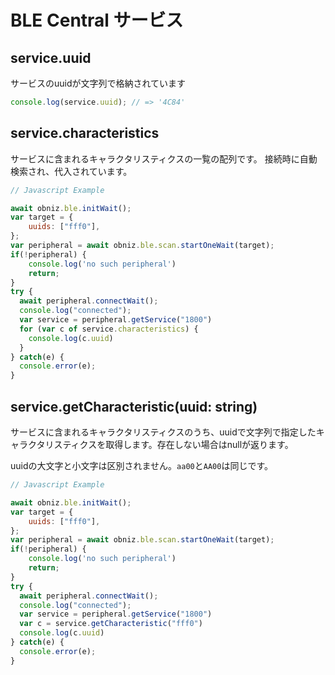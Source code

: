 # BLE Central サービス

## service.uuid

サービスのuuidが文字列で格納されています

```javascript
console.log(service.uuid); // => '4C84'
```
<!--
## service.discoverAllCharacteristics()

サービスに登録されているキャラクタリスティクスを検索します。
キャラクタリスティクスは１つ見つかるごとに`ondiscovercharacteristic`に設定した関数が呼ばれ、すべての検索が完了すると`ondiscovercharacteristicfinished`に設定した関数が呼ばれます。

```Javascript
// Javascript Example
await obniz.ble.initWait();
obniz.ble.scan.onfind = async (peripheral) => {
    console.log(peripheral.localName)
    if (peripheral.localName === 'my peripheral') {
      var connected = await peripheral.connectWait();

      if(connected){
        
          peripheral.ondiscoverservice = function (service) {
            console.log('service UUID:' + service.uuid);

            if (service.uuid === 'my service'){

              service.ondiscovercharacteristic = function (chara) {
                console.log('char:' + chara.uuid);
              }

              service.ondiscovercharacteristicfinished = function () {
                console.log('character discovery finish')
              }

              console.log("will scan characteristics")
              service.discoverAllCharacteristics();
            }
          }
        
          peripheral.ondiscoverservicefinished = function () {
            console.log("service discovery finished")
          }
        
          peripheral.discoverAllServices();
      }else{
          console.log("connection failed");
      }
    }
};

obniz.ble.scan.start();
```

## service.ondiscovercharacteristic = (characteristics) => {}

`discoverAllCharacteristics()`でキャラクタリスティクスが見つかった場合に呼ばれる関数を設定できます。引数にはキャラクタリスティクスのオブジェクトが入ります。

## service.ondiscovercharacteristicfinished = () => {}

`discoverAllCharacteristics()`が完了した際に呼ばれる関数を設定できます。

## \[await] service.discoverAllCharacteristicsWait()

サービスに登録されているキャラクタリスティクスを全て検索し、検索が完了するまで待機します。
見つかったキャラクタリスティクスを配列で返します。

```Javascript
// Javascript Example
await obniz.ble.initWait();
obniz.ble.scan.onfind = async (peripheral) => {
    console.log(peripheral.localName)
    if (peripheral.localName === 'my peripheral') {
      obniz.ble.scan.end();
      var connected = await peripheral.connectWait();

      if(connected){
        
          var services = await peripheral.discoverAllServicesWait();
          for (var service of services) {
            console.log('service UUID: ' + service.uuid)
            if (service.uuid === 'my srevice uuid'){
              var chars = await service.discoverAllCharacteristicsWait();
              for (var char of chars) {
                  console.log('charactor UUID: ' + char.uuid)
              }
            }
          }
      }else{
          console.log("connection failed");
      }
    }
};

obniz.ble.scan.start();
```
-->

## service.characteristics

サービスに含まれるキャラクタリスティクスの一覧の配列です。
接続時に自動検索され、代入されています。

```Javascript
// Javascript Example

await obniz.ble.initWait(); 
var target = {
    uuids: ["fff0"],
};
var peripheral = await obniz.ble.scan.startOneWait(target);
if(!peripheral) {
    console.log('no such peripheral')
    return;
}
try {
  await peripheral.connectWait();
  console.log("connected");
  var service = peripheral.getService("1800")
  for (var c of service.characteristics) {
    console.log(c.uuid)
  }
} catch(e) {
  console.error(e);
}
```

## service.getCharacteristic(uuid: string)

サービスに含まれるキャラクタリスティクスのうち、uuidで文字列で指定したキャラクタリスティクスを取得します。存在しない場合はnullが返ります。

uuidの大文字と小文字は区別されません。`aa00`と`AA00`は同じです。

```Javascript
// Javascript Example

await obniz.ble.initWait(); 
var target = {
    uuids: ["fff0"],
};
var peripheral = await obniz.ble.scan.startOneWait(target);
if(!peripheral) {
    console.log('no such peripheral')
    return;
}
try {
  await peripheral.connectWait();
  console.log("connected");
  var service = peripheral.getService("1800")
  var c = service.getCharacteristic("fff0")
  console.log(c.uuid)
} catch(e) {
  console.error(e);
}
```

